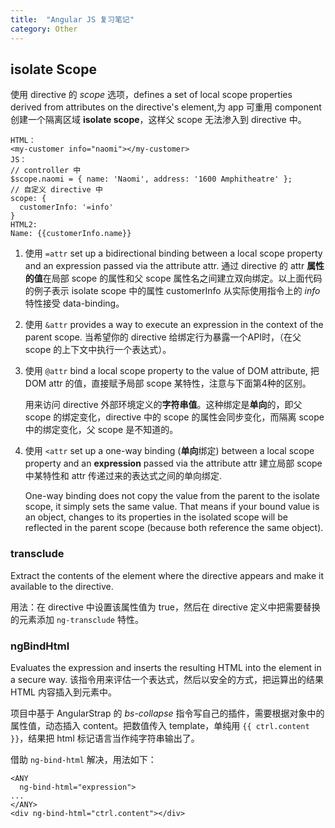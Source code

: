 ```yaml
---
title:  "Angular JS 复习笔记"
category: Other
---
```

## isolate Scope

使用 directive 的 _scope_ 选项，defines a set of local scope properties derived from attributes on the directive's element,为 app 可重用 component 创建一个隔离区域 **isolate scope**，这样父 scope 无法渗入到 directive 中。

    HTML：
    <my-customer info="naomi"></my-customer>
    JS：
    // controller 中
    $scope.naomi = { name: 'Naomi', address: '1600 Amphitheatre' };
    // 自定义 directive 中
    scope: {
      customerInfo: '=info'
    }
    HTML2:
    Name: {{customerInfo.name}}

1. 使用 `=attr` set up a bidirectional binding between a local scope property and an expression passed via the attribute attr. 通过 directive 的 attr **属性的值**在局部 scope 的属性和父 scope 属性名之间建立双向绑定。以上面代码的例子表示 isolate scope 中的属性 customerInfo 从实际使用指令上的 _info_ 特性接受 data-binding。
2. 使用 `&attr` provides a way to execute an expression in the context of the parent scope. 当希望你的 directive 给绑定行为暴露一个API时，（在父 scope 的上下文中执行一个表达式）。
3. 使用 `@attr` bind a local scope property to the value of DOM attribute, <span class="blue-text">把 DOM attr 的值，直接赋予局部 scope 某特性，注意与下面第4种的区别。</span>

    用来访问 directive 外部环境定义的**字符串值**。这种绑定是**单向**的，即父 scope 的绑定变化，directive 中的 scope 的属性会同步变化，而隔离 scope 中的绑定变化，父 scope 是不知道的。
4. 使用 `<attr` set up a one-way binding (**单向**绑定) between a local scope property and an **expression** passed via the attribute attr <span class="blue-text">建立局部 scope 中某特性和 attr 传递过来的表达式之间的单向绑定</span>.

    One-way binding does not copy the value from the parent to the isolate scope, it simply sets the same value. That means if your bound value is an object, changes to its properties in the isolated scope will be reflected in the parent scope (because both reference the same object).

### transclude

Extract the contents of the element where the directive appears and make it available to the directive. 

用法：在 directive 中设置该属性值为 true，然后在 directive 定义中把需要替换的元素添加 `ng-transclude` 特性。

### ngBindHtml

Evaluates the expression and inserts the resulting HTML into the element in a secure way. 该指令用来评估一个表达式，然后以安全的方式，把运算出的结果 HTML 内容插入到元素中。

项目中基于 AngularStrap 的 _bs-collapse_ 指令写自己的插件，需要根据对象中的属性值，动态插入 content。把数值传入 template，单纯用 `{{ ctrl.content }}`，结果把 html 标记语言当作纯字符串输出了。

借助 `ng-bind-html` 解决，用法如下：

    <ANY
      ng-bind-html="expression">
    ...
    </ANY>
    <div ng-bind-html="ctrl.content"></div>
















